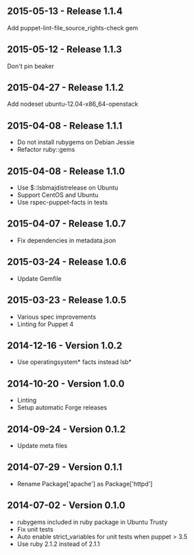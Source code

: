 ## 2015-05-13 - Release 1.1.4

Add puppet-lint-file_source_rights-check gem

## 2015-05-12 - Release 1.1.3

Don't pin beaker

## 2015-04-27 - Release 1.1.2

Add nodeset ubuntu-12.04-x86_64-openstack

## 2015-04-08 - Release 1.1.1

- Do not install rubygems on Debian Jessie
- Refactor ruby::gems

## 2015-04-08 - Release 1.1.0

- Use $::lsbmajdistrelease on Ubuntu
- Support CentOS and Ubuntu
- Use rspec-puppet-facts in tests

## 2015-04-07 - Release 1.0.7

- Fix dependencies in metadata.json

## 2015-03-24 - Release 1.0.6

- Update Gemfile

## 2015-03-23 - Release 1.0.5

- Various spec improvements
- Linting for Puppet 4

## 2014-12-16 - Version 1.0.2

- Use operatingsystem* facts instead lsb*

## 2014-10-20 - Version 1.0.0

- Linting
- Setup automatic Forge releases

## 2014-09-24 - Version 0.1.2

- Update meta files

## 2014-07-29 - Version 0.1.1

- Rename Package['apache'] as Package['httpd']

## 2014-07-02 - Version 0.1.0

- rubygems included in ruby package in Ubuntu Trusty
- Fix unit tests
- Auto enable strict_variables for unit tests when puppet > 3.5
- Use ruby 2.1.2 instead of 2.1.1

